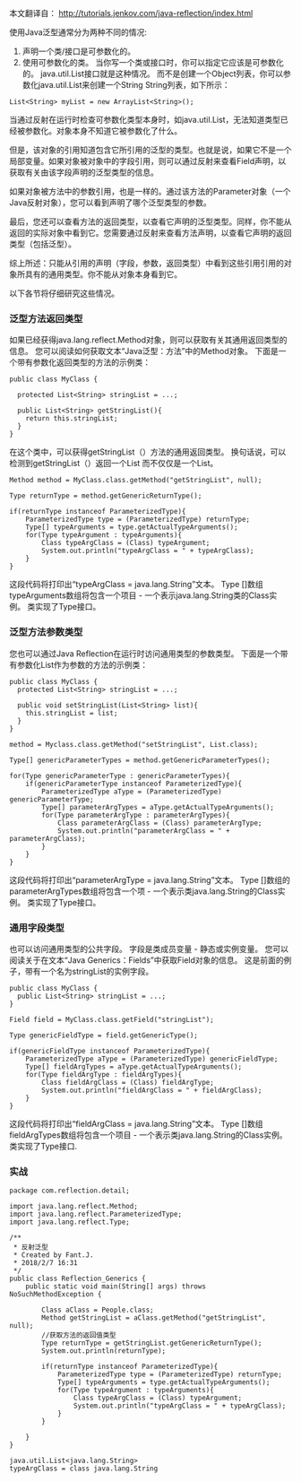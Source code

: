 本文翻译自： http://tutorials.jenkov.com/java-reflection/index.html

使用Java泛型通常分为两种不同的情况:
1. 声明一个类/接口是可参数化的。
2. 使用可参数化的类。
当你写一个类或接口时，你可以指定它应该是可参数化的。 java.util.List接口就是这种情况。 而不是创建一个Object列表，你可以参数化java.util.List来创建一个String String列表，如下所示：
```
List<String> myList = new ArrayList<String>();
```
当通过反射在运行时检查可参数化类型本身时，如java.util.List，无法知道类型已经被参数化。对象本身不知道它被参数化了什么。

但是，该对象的引用知道包含它所引用的泛型的类型。也就是说，如果它不是一个局部变量。如果对象被对象中的字段引用，则可以通过反射来查看Field声明，以获取有关由该字段声明的泛型类型的信息。

如果对象被方法中的参数引用，也是一样的。通过该方法的Parameter对象（一个Java反射对象），您可以看到声明了哪个泛型类型的参数。

最后，您还可以查看方法的返回类型，以查看它声明的泛型类型。同样，你不能从返回的实际对象中看到它。您需要通过反射来查看方法声明，以查看它声明的返回类型（包括泛型）。

综上所述：只能从引用的声明（字段，参数，返回类型）中看到这些引用引用的对象所具有的通用类型。你不能从对象本身看到它。

以下各节将仔细研究这些情况。
### 泛型方法返回类型
如果已经获得java.lang.reflect.Method对象，则可以获取有关其通用返回类型的信息。 您可以阅读如何获取文本“Java泛型：方法”中的Method对象。 下面是一个带有参数化返回类型的方法的示例类：
```
public class MyClass {

  protected List<String> stringList = ...;

  public List<String> getStringList(){
    return this.stringList;
  }
}
```
在这个类中，可以获得getStringList（）方法的通用返回类型。 换句话说，可以检测到getStringList（）返回一个List <String>而不仅仅是一个List。 
```
Method method = MyClass.class.getMethod("getStringList", null);

Type returnType = method.getGenericReturnType();

if(returnType instanceof ParameterizedType){
    ParameterizedType type = (ParameterizedType) returnType;
    Type[] typeArguments = type.getActualTypeArguments();
    for(Type typeArgument : typeArguments){
        Class typeArgClass = (Class) typeArgument;
        System.out.println("typeArgClass = " + typeArgClass);
    }
}
```
这段代码将打印出“typeArgClass = java.lang.String”文本。 Type []数组typeArguments数组将包含一个项目 - 一个表示java.lang.String类的Class实例。 类实现了Type接口。

### 泛型方法参数类型
您也可以通过Java Reflection在运行时访问通用类型的参数类型。 下面是一个带有参数化List作为参数的方法的示例类：
```
public class MyClass {
  protected List<String> stringList = ...;

  public void setStringList(List<String> list){
    this.stringList = list;
  }
}
```
```
method = Myclass.class.getMethod("setStringList", List.class);

Type[] genericParameterTypes = method.getGenericParameterTypes();

for(Type genericParameterType : genericParameterTypes){
    if(genericParameterType instanceof ParameterizedType){
        ParameterizedType aType = (ParameterizedType) genericParameterType;
        Type[] parameterArgTypes = aType.getActualTypeArguments();
        for(Type parameterArgType : parameterArgTypes){
            Class parameterArgClass = (Class) parameterArgType;
            System.out.println("parameterArgClass = " + parameterArgClass);
        }
    }
}
```
这段代码将打印出“parameterArgType = java.lang.String”文本。 Type []数组的parameterArgTypes数组将包含一个项 - 一个表示类java.lang.String的Class实例。 类实现了Type接口。
### 通用字段类型
也可以访问通用类型的公共字段。 字段是类成员变量 - 静态或实例变量。 您可以阅读关于在文本“Java Generics：Fields”中获取Field对象的信息。 这是前面的例子，带有一个名为stringList的实例字段。
```
public class MyClass {
  public List<String> stringList = ...;
}
```
```
Field field = MyClass.class.getField("stringList");

Type genericFieldType = field.getGenericType();

if(genericFieldType instanceof ParameterizedType){
    ParameterizedType aType = (ParameterizedType) genericFieldType;
    Type[] fieldArgTypes = aType.getActualTypeArguments();
    for(Type fieldArgType : fieldArgTypes){
        Class fieldArgClass = (Class) fieldArgType;
        System.out.println("fieldArgClass = " + fieldArgClass);
    }
}
```
这段代码将打印出“fieldArgClass = java.lang.String”文本。 Type []数组fieldArgTypes数组将包含一个项目 - 一个表示类java.lang.String的Class实例。 类实现了Type接口.

### 实战
```
package com.reflection.detail;

import java.lang.reflect.Method;
import java.lang.reflect.ParameterizedType;
import java.lang.reflect.Type;

/**
 * 反射泛型
 * Created by Fant.J.
 * 2018/2/7 16:31
 */
public class Reflection_Generics {
    public static void main(String[] args) throws NoSuchMethodException {

        Class aClass = People.class;
        Method getStringList = aClass.getMethod("getStringList", null);
        //获取方法的返回值类型
        Type returnType = getStringList.getGenericReturnType();
        System.out.println(returnType);

        if(returnType instanceof ParameterizedType){
            ParameterizedType type = (ParameterizedType) returnType;
            Type[] typeArguments = type.getActualTypeArguments();
            for(Type typeArgument : typeArguments){
                Class typeArgClass = (Class) typeArgument;
                System.out.println("typeArgClass = " + typeArgClass);
            }
        }

    }
}

```

```
java.util.List<java.lang.String>
typeArgClass = class java.lang.String
```



















